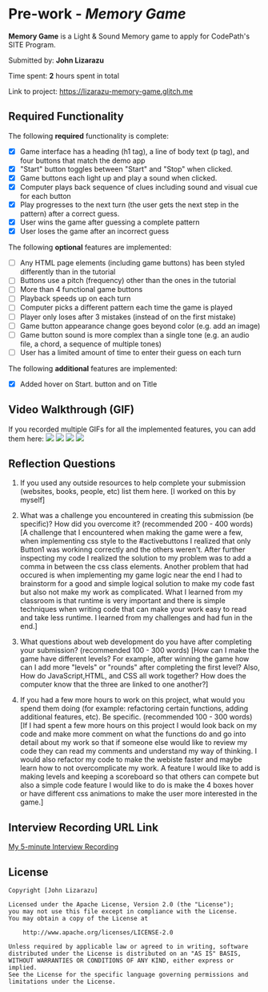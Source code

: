 # Pre-work - *Memory Game*

**Memory Game** is a Light & Sound Memory game to apply for CodePath's SITE Program. 

Submitted by: **John Lizarazu**

Time spent: **2** hours spent in total

Link to project: https://lizarazu-memory-game.glitch.me

## Required Functionality

The following **required** functionality is complete:

* [x] Game interface has a heading (h1 tag), a line of body text (p tag), and four buttons that match the demo app
* [x] "Start" button toggles between "Start" and "Stop" when clicked. 
* [x] Game buttons each light up and play a sound when clicked. 
* [x] Computer plays back sequence of clues including sound and visual cue for each button
* [x] Play progresses to the next turn (the user gets the next step in the pattern) after a correct guess. 
* [x] User wins the game after guessing a complete pattern
* [x] User loses the game after an incorrect guess

The following **optional** features are implemented:

* [ ] Any HTML page elements (including game buttons) has been styled differently than in the tutorial
* [ ] Buttons use a pitch (frequency) other than the ones in the tutorial
* [ ] More than 4 functional game buttons
* [ ] Playback speeds up on each turn
* [ ] Computer picks a different pattern each time the game is played
* [ ] Player only loses after 3 mistakes (instead of on the first mistake)
* [ ] Game button appearance change goes beyond color (e.g. add an image)
* [ ] Game button sound is more complex than a single tone (e.g. an audio file, a chord, a sequence of multiple tones)
* [ ] User has a limited amount of time to enter their guess on each turn

The following **additional** features are implemented:

- [x] Added hover on Start. button and on Title

## Video Walkthrough (GIF)

If you recorded multiple GIFs for all the implemented features, you can add them here:
![](gif1-link-here)
![](gif2-link-here)
![](gif3-link-here)
![](gif4-link-here)

## Reflection Questions
1. If you used any outside resources to help complete your submission (websites, books, people, etc) list them here. 
[I worked on this by myself]

2. What was a challenge you encountered in creating this submission (be specific)? How did you overcome it? (recommended 200 - 400 words) 
[A challenge that I encountered when making the game were a few,
when implementing css style to the #activebuttons I realized that only 
Button1 was workinng correctly and the others weren't. After further inspecting
my code I realized the solution to my problem was to add a comma in between
the css class elements. Another problem that had occured is when implementing my 
game logic near the end I had to brainstorm for a good and simple logical solution
to make my code fast but also not make my work as complicated. What I learned
from my classroom is that runtime is very important and there is simple techniques
when writing code that can make your work easy to read and take less runtime.
I learned from my challenges and had fun in the end.]

3. What questions about web development do you have after completing your submission? (recommended 100 - 300 words) 
[How can I make the game have different levels? For example, after winning the game how can I add more "levels" or 
"rounds" after completing the first level? Also, How do JavaScript,HTML, and CSS all work together? How does the computer know that the three are linked to one another?]

4. If you had a few more hours to work on this project, what would you spend them doing (for example: refactoring certain functions, adding additional features, etc). Be specific. (recommended 100 - 300 words) 
[If I had spent a few more hours on this project I would look back on my code
and make more comment on what the functions do and go into detail about my work
so that if someone else would like to review my code they can read my comments and understand
my way of thinking. I would also refactor my code to make the webiste faster and maybe learn how to not
overcomplicate my work. A feature I would like to add is making levels and keeping a scoreboard so that others can compete
but also a simple code feature I would like to do is make the 4 boxes hover or have different css animations to make
the user more interested in the game.]



## Interview Recording URL Link

[My 5-minute Interview Recording](your-link-here)


## License

    Copyright [John Lizarazu]

    Licensed under the Apache License, Version 2.0 (the "License");
    you may not use this file except in compliance with the License.
    You may obtain a copy of the License at

        http://www.apache.org/licenses/LICENSE-2.0

    Unless required by applicable law or agreed to in writing, software
    distributed under the License is distributed on an "AS IS" BASIS,
    WITHOUT WARRANTIES OR CONDITIONS OF ANY KIND, either express or implied.
    See the License for the specific language governing permissions and
    limitations under the License.